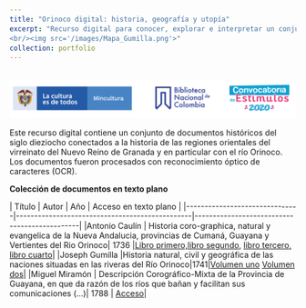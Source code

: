 ```yaml
---
title: "Orinoco digital: historia, geografía y utopía"
excerpt: "Recurso digital para conocer, explorar e interpretar un conjunto de documentos históricos del siglo dieziocho conectados a la historia de las regiones orientales del virreinato del Nuevo Reino de Granada y en particular con el río Orinoco.
<br/><img src='/images/Mapa_Gumilla.png'>"
collection: portfolio
---
```


<br/><img src='/images/TiraLogosMin+BNC+Estimulos.png'>


Este recurso digital contiene un conjunto de documentos históricos del siglo dieziocho conectados a la historia de las regiones orientales del virreinato del Nuevo Reino de Granada y en particular con el río Orinoco. Los documentos fueron procesados con reconocimiento óptico de caracteres (OCR).                                                                                                                                                                                                                                                                                                                                                                                                                                                                                                                                                                                                                                                                                                                                    


**Colección de documentos en texto plano**


| Título | Autor | Año | Acceso en texto plano |
|-------------------------------|------------------------------------------------|----------------------------------------------|
|Antonio Caulín | Historia coro-graphica, natural y evangelica de la Nueva Andalucia, provincias de Cumaná, Guayana y Vertientes del Rio Orinoco| 1736 |[Libro primero,](https://github.com/mariajoafana/inventar-colombia/blob/master/Orinoco-digital/Rivero_1736_parte1.txt)[libro segundo,](https://github.com/mariajoafana/inventar-colombia/blob/master/Orinoco-digital/Rivero_1736_parte2.txt) [libro tercero,](https://github.com/mariajoafana/inventar-colombia/blob/master/Orinoco-digital/Rivero_1736_parte3.txt) [libro cuarto](https://github.com/mariajoafana/inventar-colombia/blob/master/Orinoco-digital/Rivero_1736_parte4.txt)|
|Joseph Gumilla |Historia natural, civil y geográfica de las naciones situadas en las riveras del Río Orinoco|1741|[Volumen uno](https://github.com/mariajoafana/inventar-colombia/blob/master/Orinoco-digital/Jose%CC%81_Gumilla-1741_v.1.txt) [Volumen dos](https://github.com/mariajoafana/inventar-colombia/blob/master/Orinoco-digital/Jose%CC%81_Gumilla-1741-v.2.txt)|
|Miguel Miramón | Descripción Corográfico-Mixta de la Provincia de Guayana, en que da razón de los ríos que bañan y facilitan sus comunicaciones (...)| 1788 | [Acceso](https://github.com/mariajoafana/inventar-colombia/blob/master/Orinoco-digital/Marmion_1788.txt)|

